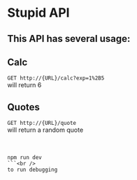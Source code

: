 # Stupid API<br /> 
## This API has several usage:<br />
## Calc <br />
```GET http://{URL}/calc?exp=1%2B5```<br />
will return 6<br />
## Quotes <br />
```GET http://{URL}/quote```<br />
will return a random quote<br />
<br />
<br /> 
```
npm run dev
```<br />  
to run debugging